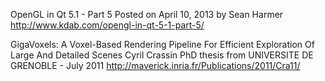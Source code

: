 ﻿OpenGL in Qt 5.1 - Part 5
 Posted on April 10, 2013 by Sean Harmer
 http://www.kdab.com/opengl-in-qt-5-1-part-5/
 
GigaVoxels: A Voxel-Based Rendering Pipeline For Efficient Exploration Of Large And Detailed Scenes
 Cyril Crassin
 PhD thesis from UNIVERSITE DE GRENOBLE - July 2011
 http://maverick.inria.fr/Publications/2011/Cra11/
